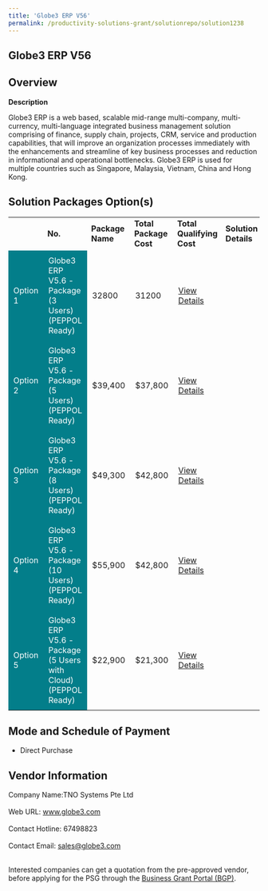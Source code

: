 ```yaml
---
title: 'Globe3 ERP V56'
permalink: /productivity-solutions-grant/solutionrepo/solution1238
---
```


## Globe3 ERP V56

## Overview

**Description**

Globe3 ERP is a web based, scalable mid-range multi-company, multi-currency, multi-language integrated business management solution comprising of finance, supply chain, projects, CRM, service and production capabilities, that will improve an organization processes immediately with the enhancements and streamline of key business processes and reduction in informational and operational bottlenecks. Globe3 ERP is used for multiple countries such as Singapore, Malaysia, Vietnam, China and Hong Kong.

## Solution Packages Option(s)

<table>
<th>
<td><b>No.</b></td>
<td><b>Package Name</b></td>
<td><b>Total Package Cost</b></td>
<td><b>Total Qualifying Cost</b></td>
<td><b>Solution Details</b></td>
</th>
<tr>
<td style='padding: 10px; background-color: #037E8A; color: #FFFFFF;'>Option 1</td>
<td style='padding: 10px; background-color: #037E8A; color: #FFFFFF;'>Globe3 ERP V5.6 - Package (3 Users) (PEPPOL Ready)</td>
<td style='padding: 10px;'>32800</td>
<td style='padding: 10px;'>31200</td>
<td style='padding: 10px;'><a href='https://www.gobusiness.gov.sg/images/psg/DesensitisedTNOSystemsAnnex3CRwef12August2021-_Part_1.pdf' target='_blank'>View Details</a></td>
</tr>
<tr>
<td style='padding: 10px; background-color: #037E8A; color: #FFFFFF;'>Option 2</td>
<td style='padding: 10px; background-color: #037E8A; color: #FFFFFF;'>Globe3 ERP V5.6 - Package (5 Users) (PEPPOL Ready)</td>
<td style='padding: 10px;'>$39,400</td>
<td style='padding: 10px;'>$37,800</td>
<td style='padding: 10px;'><a href='https://www.gobusiness.gov.sg/images/psg/DesensitisedTNOSystemsAnnex3CRwef12August2021-_Part_2.pdf' target='_blank'>View Details</a></td>
</tr>
<tr>
<td style='padding: 10px; background-color: #037E8A; color: #FFFFFF;'>Option 3</td>
<td style='padding: 10px; background-color: #037E8A; color: #FFFFFF;'>Globe3 ERP V5.6 - Package (8 Users)(PEPPOL Ready)</td>
<td style='padding: 10px;'>$49,300</td>
<td style='padding: 10px;'>$42,800</td>
<td style='padding: 10px;'><a href='https://www.gobusiness.gov.sg/images/psg/DesensitisedTNOSystemsAnnex3CRwef12August2021-_Part_3.pdf' target='_blank'>View Details</a></td>
</tr>
<tr>
<td style='padding: 10px; background-color: #037E8A; color: #FFFFFF;'>Option 4</td>
<td style='padding: 10px; background-color: #037E8A; color: #FFFFFF;'>Globe3 ERP V5.6 - Package (10 Users)(PEPPOL Ready)</td>
<td style='padding: 10px;'>$55,900</td>
<td style='padding: 10px;'>$42,800</td>
<td style='padding: 10px;'><a href='https://www.gobusiness.gov.sg/images/psg/DesensitisedTNOSystemsAnnex3CRwef12August2021-_Part_4.pdf' target='_blank'>View Details</a></td>
</tr>
<tr>
<td style='padding: 10px; background-color: #037E8A; color: #FFFFFF;'>Option 5</td>
<td style='padding: 10px; background-color: #037E8A; color: #FFFFFF;'>Globe3 ERP V5.6 - Package (5 Users with Cloud) (PEPPOL Ready)</td>
<td style='padding: 10px;'>$22,900</td>
<td style='padding: 10px;'>$21,300</td>
<td style='padding: 10px;'><a href='https://www.gobusiness.gov.sg/images/psg/DesensitisedTNOSystemsAnnex3CRwef12August2021-_Part_5.pdf' target='_blank'>View Details</a></td>
</tr>
</table>

## Mode and Schedule of Payment

 - Direct Purchase

## Vendor Information

 Company Name:TNO Systems Pte Ltd <br><br>Web URL: www.globe3.com <br><br>Contact Hotline: 67498823 <br><br>Contact Email: sales@globe3.com <br><br>

Interested companies can get a quotation from the pre-approved vendor, before applying for the PSG through the <a href='https://www.businessgrants.gov.sg/' target='_blank' rel='noopener'>Business Grant Portal (BGP)</a>.

<script src="/jquery/resize-tables.js"></script>
